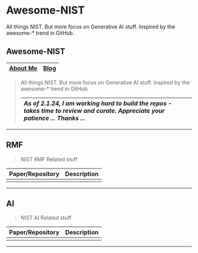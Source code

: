 # Awesome-NIST
All things NIST. But more focus on Generative AI stuff. Inspired by the awesome-* trend in GitHub. 
## Awesome-NIST
>
| [About Me](https://ksankar.medium.com/about-me-the-pitter-patter-of-small-feats-de22f4c36ea6) | [Blog](https://ksankar.medium.com) |
| :- | :- |
> All things NIST. But more focus on Generative AI stuff. Inspired by the awesome-* trend in GitHub.
>
> |***As of 2.1.24, I am working hard to build the repos - takes time to review and curate. Appreciate your patience ... Thanks ...***|
> | :- |
> 
***
## RMF
> NIST RMF Related stuff
> >
| Paper/Repository | Description | 
| :- | :- |
|  |  |
***
## AI
> NIST AI Related stuff
> >
| Paper/Repository | Description | 
| :- | :- |
|  |  |
***
